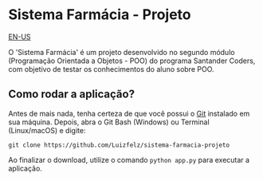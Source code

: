 # Sistema Farmácia - Projeto

[EN-US](https://github.com/Luizfelz/sistema-farmacia-projeto/blob/main/README_EN-US.md)

O 'Sistema Farmácia' é um projeto desenvolvido no segundo módulo (Programação Orientada a Objetos - POO) do programa Santander Coders, com objetivo de testar os conhecimentos do aluno sobre POO.

## Como rodar a aplicação?

Antes de mais nada, tenha certeza de que você possui o [Git](https://git-scm.com/downloads) instalado em sua máquina. Depois, abra o Git Bash (Windows) ou Terminal (Linux/macOS) e digite:

```
git clone https://github.com/Luizfelz/sistema-farmacia-projeto
```

Ao finalizar o download, utilize o comando `python app.py` para executar a aplicação.
